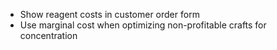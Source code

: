 - Show reagent costs in customer order form
- Use marginal cost when optimizing non-profitable crafts for concentration
